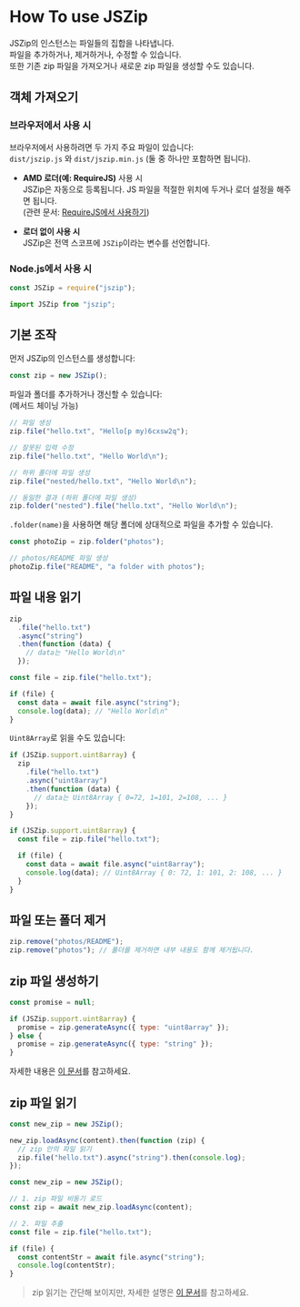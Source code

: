 # How To use JSZip

JSZip의 인스턴스는 파일들의 집합을 나타냅니다.\
파일을 추가하거나, 제거하거나, 수정할 수 있습니다.\
또한 기존 zip 파일을 가져오거나 새로운 zip 파일을 생성할 수도 있습니다.

## 객체 가져오기

### 브라우저에서 사용 시

브라우저에서 사용하려면 두 가지 주요 파일이 있습니다:\
`dist/jszip.js` 와 `dist/jszip.min.js` (둘 중 하나만 포함하면 됩니다).

- **AMD 로더(예: RequireJS)** 사용 시\
  JSZip은 자동으로 등록됩니다. JS 파일을 적절한 위치에 두거나 로더 설정을 해주면 됩니다.\
  (관련 문서: [RequireJS에서 사용하기](https://stuk.github.io/jszip/documentation/howto/read_zip.html))

- **로더 없이 사용 시**  
  JSZip은 전역 스코프에 `JSZip`이라는 변수를 선언합니다.

### Node.js에서 사용 시

```js
const JSZip = require("jszip");
```

```js
import JSZip from "jszip";
```

## 기본 조작

먼저 JSZip의 인스턴스를 생성합니다:

```js
const zip = new JSZip();
```

파일과 폴더를 추가하거나 갱신할 수 있습니다:  
(메서드 체이닝 가능)

```js
// 파일 생성
zip.file("hello.txt", "Hello[p my)6cxsw2q");

// 잘못된 입력 수정
zip.file("hello.txt", "Hello World\n");

// 하위 폴더에 파일 생성
zip.file("nested/hello.txt", "Hello World\n");

// 동일한 결과 (하위 폴더에 파일 생성)
zip.folder("nested").file("hello.txt", "Hello World\n");
```

`.folder(name)`을 사용하면 해당 폴더에 상대적으로 파일을 추가할 수 있습니다.

```js
const photoZip = zip.folder("photos");

// photos/README 파일 생성
photoZip.file("README", "a folder with photos");
```

## 파일 내용 읽기

```js
zip
  .file("hello.txt")
  .async("string")
  .then(function (data) {
    // data는 "Hello World\n"
  });
```

```js
const file = zip.file("hello.txt");

if (file) {
  const data = await file.async("string");
  console.log(data); // "Hello World\n"
}
```

`Uint8Array`로 읽을 수도 있습니다:

```js
if (JSZip.support.uint8array) {
  zip
    .file("hello.txt")
    .async("uint8array")
    .then(function (data) {
      // data는 Uint8Array { 0=72, 1=101, 2=108, ... }
    });
}
```

```js
if (JSZip.support.uint8array) {
  const file = zip.file("hello.txt");

  if (file) {
    const data = await file.async("uint8array");
    console.log(data); // Uint8Array { 0: 72, 1: 101, 2: 108, ... }
  }
}
```

## 파일 또는 폴더 제거

```js
zip.remove("photos/README");
zip.remove("photos"); // 폴더를 제거하면 내부 내용도 함께 제거됩니다.
```

## zip 파일 생성하기

```js
const promise = null;

if (JSZip.support.uint8array) {
  promise = zip.generateAsync({ type: "uint8array" });
} else {
  promise = zip.generateAsync({ type: "string" });
}
```

자세한 내용은 [이 문서](https://stuk.github.io/jszip/documentation/howto/write_zip.html)를 참고하세요.

## zip 파일 읽기

```js
const new_zip = new JSZip();

new_zip.loadAsync(content).then(function (zip) {
  // zip 안의 파일 읽기
  zip.file("hello.txt").async("string").then(console.log);
});
```

```js
const new_zip = new JSZip();

// 1. zip 파일 비동기 로드
const zip = await new_zip.loadAsync(content);

// 2. 파일 추출
const file = zip.file("hello.txt");

if (file) {
  const contentStr = await file.async("string");
  console.log(contentStr);
}
```

> zip 읽기는 간단해 보이지만, 자세한 설명은 [이 문서](https://stuk.github.io/jszip/documentation/howto/read_zip.html)를 참고하세요.
